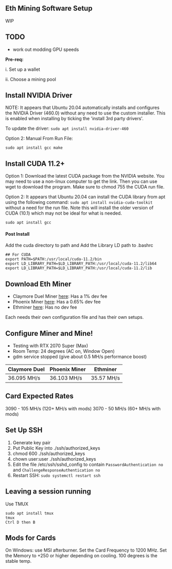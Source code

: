 ## Eth Mining Software Setup

WIP

## TODO

* work out modding GPU speeds

**Pre-req:**

i.  Set up a wallet

ii.  Choose a mining pool


## Install NVIDIA Driver

NOTE:  It appears that Ubuntu 20.04 automatically installs and configures the NVIDIA Driver (460.0) without any need to use the custom installer.  This is enabled when installing by ticking the 'install 3rd party drivers'.

To update the driver:  `sudo apt install nvidia-driver-460`

Option 2: Manual From Run File:

```
sudo apt install gcc make
```


## Install CUDA 11.2+

Option 1: Download the latest CUDA package from the NVIDIA website.  You may need to use a non-linux computer to get the link.  Then you can use wget to download the program.  Make sure to chmod 755 the CUDA run file.

Option 2:  It appears that Ubuntu 20.04 can install the CUDA library from apt using the following command:  `sudo apt install nvidia-cuda-toolkit` without a need for the run file.  Note this will install the older version of CUDA (10.1) which may not be ideal for what is needed.

```
sudo apt install gcc
```

#### Post Install

Add the cuda directory to path and Add the Library LD path to .bashrc

```
## For CUDA
export PATH=$PATH:/usr/local/cuda-11.2/bin
export LD_LIBRARY_PATH=$LD_LIBRARY_PATH:/usr/local/cuda-11.2/lib64
export LD_LIBRARY_PATH=$LD_LIBRARY_PATH:/usr/local/cuda-11.2/lib
```


## Download Eth Miner

* Claymore Duel Miner [here](https://github.com/Claymore-Dual/Claymore-Dual-Miner):  Has a 1% dev fee
* Phoenix Miner [here](https://phoenixminer.org/):  Has a 0.65% dev fee
* Ethminer [here](https://github.com/ethereum-mining/ethminer):  Has no dev fee

Each needs their own configuration file and has their own setups.


## Configure Miner and Mine!

- Testing with RTX 2070 Super (Max)
- Room Temp:  24 degrees (AC on, Window Open)
- gdm service stopped (give about 0.5 MH/s performance boost)

| Claymore Duel | Phoenix Miner | Ethminer |
|--|--|--|
| 36.095 MH/s | 36.103 MH/s | 35.57 MH/s |

## Card Expected Rates

3090 - 105 MH/s (120+ MH/s with mods)
3070 - 50 MH/s (60+ MH/s with mods)


## Set Up SSH

1.  Generate key pair
2.  Put Public Key into ./ssh/authorized_keys
3.  chmod 600 ./ssh/authorized_keys
4.  chown user:user ./ssh/authorized_keys
5.  Edit the file /etc/ssh/sshd_config to contain `PasswordAuthentication no` and `ChallengeResponseAuthentication no`
6.  Restart SSH:  `sudo systemctl restart ssh`


## Leaving a session running

Use TMUX
```
sudo apt install tmux
tmux
Ctrl D then B
```

## Mods for Cards

On Windows:  use MSI afterburner.  Set the Card Frequency to 1200 MHz.  Set the Memory to +250 or higher depending on cooling.  100 degrees is the stable temp.
